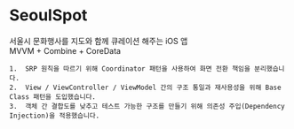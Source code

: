 # SeoulSpot

서울시 문화행사를 지도와 함께 큐레이션 해주는 iOS 앱  
MVVM + Combine + CoreData 

	1.	SRP 원칙을 따르기 위해 Coordinator 패턴을 사용하여 화면 전환 책임을 분리했습니다.
	2.	View / ViewController / ViewModel 간의 구조 통일과 재사용성을 위해 Base Class 패턴을 도입했습니다.
	3.	객체 간 결합도를 낮추고 테스트 가능한 구조를 만들기 위해 의존성 주입(Dependency Injection)을 적용했습니다.
